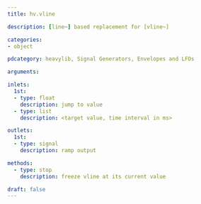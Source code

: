 ```yaml
---
title: hv.vline

description: [line~] based replacement for [vline~]

categories:
- object

pdcategory: heavylib, Signal Generators, Envelopes and LFOs

arguments:

inlets:
  1st:
  - type: float
    description: jump to value
  - type: list
    description: <target value, time interval in ms>

outlets:
  1st:
  - type: signal
    description: ramp output

methods:
  - type: stop
    description: freeze vline at its current value

draft: false
---
```


